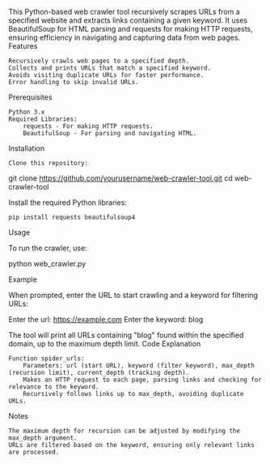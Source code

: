 This Python-based web crawler tool recursively scrapes URLs from a specified website and extracts links containing a given keyword. It uses BeautifulSoup for HTML parsing and requests for making HTTP requests, ensuring efficiency in navigating and capturing data from web pages.
Features

    Recursively crawls web pages to a specified depth.
    Collects and prints URLs that match a specified keyword.
    Avoids visiting duplicate URLs for faster performance.
    Error handling to skip invalid URLs.

Prerequisites

    Python 3.x
    Required Libraries:
        requests - For making HTTP requests.
        BeautifulSoup - For parsing and navigating HTML.

Installation

    Clone this repository:

git clone https://github.com/yourusername/web-crawler-tool.git
cd web-crawler-tool

Install the required Python libraries:

    pip install requests beautifulsoup4

Usage

To run the crawler, use:

python web_crawler.py

Example

When prompted, enter the URL to start crawling and a keyword for filtering URLs:

Enter the url: https://example.com
Enter the keyword: blog

The tool will print all URLs containing "blog" found within the specified domain, up to the maximum depth limit.
Code Explanation

    Function spider_urls:
        Parameters: url (start URL), keyword (filter keyword), max_depth (recursion limit), current_depth (tracking depth).
        Makes an HTTP request to each page, parsing links and checking for relevance to the keyword.
        Recursively follows links up to max_depth, avoiding duplicate URLs.

Notes

    The maximum depth for recursion can be adjusted by modifying the max_depth argument.
    URLs are filtered based on the keyword, ensuring only relevant links are processed.

